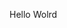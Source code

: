 Hello Wolrd






















































































































































































































































































































































































































































































































































































































































































































































































































































































































































































































































































































































































































































































































































































































































































































































































































































































































































































































































































































































































































































































































































































































































































































































































































































































































































































































































































































































































































































































































































































































































































































































































































































































































































































































































































































































































































































































































































































































































